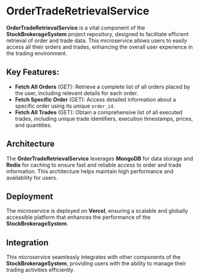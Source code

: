 <h1>OrderTradeRetrievalService</h1>

<p><strong>OrderTradeRetrievalService</strong> is a vital component of the <strong>StockBrokerageSystem</strong> project repository, designed to facilitate efficient retrieval of order and trade data. This microservice allows users to easily access all their orders and trades, enhancing the overall user experience in the trading environment.</p>

<h2>Key Features:</h2>

<ul>
  <li><strong>Fetch All Orders</strong> (GET): Retrieve a complete list of all orders placed by the user, including relevant details for each order.</li>
  <li><strong>Fetch Specific Order</strong> (GET): Access detailed information about a specific order using its unique <code>order_id</code>.</li>
  <li><strong>Fetch All Trades</strong> (GET): Obtain a comprehensive list of all executed trades, including unique trade identifiers, execution timestamps, prices, and quantities.</li>
</ul>

<h2>Architecture</h2>
<p>The <strong>OrderTradeRetrievalService</strong> leverages <strong>MongoDB</strong> for data storage and <strong>Redis</strong> for caching to ensure fast and reliable access to order and trade information. This architecture helps maintain high performance and availability for users.</p>

<h2>Deployment</h2>
<p>The microservice is deployed on <strong>Vercel</strong>, ensuring a scalable and globally accessible platform that enhances the performance of the <strong>StockBrokerageSystem</strong>.</p>

<h2>Integration</h2>
<p>This microservice seamlessly integrates with other components of the <strong>StockBrokerageSystem</strong>, providing users with the ability to manage their trading activities efficiently.</p>
